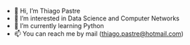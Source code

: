 - 👋 Hi, I’m Thiago Pastre
- 👀 I’m interested in Data Science and Computer Networks
- 🌱 I’m currently learning Python
- 📫 You can reach me by mail (thiago.pastre@hotmail.com)

<!---
thiagopastre/thiagopastre is a ✨ special ✨ repository because its `README.md` (this file) appears on your GitHub profile.
You can click the Preview link to take a look at your changes.
--->
